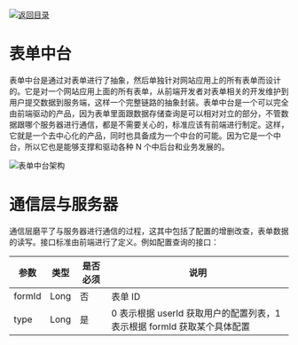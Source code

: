[![返回目录](https://i.postimg.cc/50XLzC7C/image.png)](https://github.com/wx-chevalier/Web-Series/)

# 表单中台

表单中台是通过对表单进行了抽象，然后单独针对网站应用上的所有表单而设计的。它是对一个网站应用上面的所有表单，从前端开发者对表单相关的开发维护到用户提交数据到服务端，这样一个完整链路的抽象封装。表单中台是一个可以完全由前端驱动的产品，因为表单里面跟数据存储查询是可以相对对立的部分，不管数据跟哪个服务器进行通信，都是不需要关心的，标准应该有前端进行制定。这样，它就是一个去中心化的产品，同时也具备成为一个中台的可能。因为它是一个中台，所以它也是能够支撑和驱动各种 N 个中后台和业务发展的。

![表单中台架构](https://s2.ax1x.com/2019/09/16/nhDCAH.png)

# 通信层与服务器

通信层磨平了与服务器进行通信的过程，这其中包括了配置的增删改查，表单数据的读写。接口标准由前端进行了定义。例如配置查询的接口：

| 参数   | 类型 | 是否必须 | 说明                                                                     |
| ------ | ---- | -------- | ------------------------------------------------------------------------ |
| formId | Long | 否       | 表单 ID                                                                  |
| type   | Long | 是       | 0 表示根据 userId 获取用户的配置列表，1 表示根据 formId 获取某个具体配置 |
